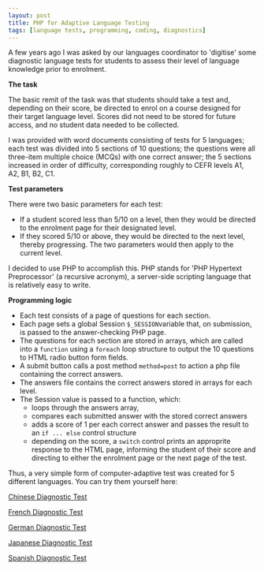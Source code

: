 ```yaml
---
layout: post
title: PHP for Adaptive Language Testing
tags: [language tests, programming, coding, diagnostics]
---
```


A few years ago I was asked by our languages coordinator to 'digitise' some diagnostic language tests for students to assess their level of language knowledge prior to enrolment. 

**The task**

The basic remit of the task was that students should take a test and, depending on their score, be directed to enrol on a course designed for their target language level. Scores did not need to be stored for future access, and no student data needed to be collected.

I was provided with word documents consisting of tests for 5 languages; each test was divided into 5 sections of 10 questions; the questions were all three-item multiple choice (MCQs) with one correct answer; the 5 sections increased in order of difficulty, corresponding roughly to CEFR levels A1, A2, B1, B2, C1. 

**Test parameters**

There were two basic parameters for each test: 

- If a student scored less than 5/10 on a level, then they would be directed to the enrolment page for their designated level. 
- If they scored 5/10 or above, they would be directed to the next level, thereby progressing. The two parameters would then apply to the current level.

I decided to use PHP to accomplish this. PHP stands for 'PHP Hypertext Preprocessor' (a recursive acronym),  a server-side scripting language that is relatively easy to write.

**Programming logic**

- Each test consists of a page of questions for each section. 
- Each page sets a global Session <code>$_SESSION</code>variable that, on submission, is passed to the answer-checking PHP page.
- The questions for each section are stored in arrays, which are called into a <code>function</code> using a <code>foreach</code> loop structure to output the 10 questions to HTML radio button form fields. 
- A submit button calls a post method <code>method=post</code> to action a php file containing the correct answers. 
- The answers file contains the correct answers stored in arrays for each level. 
- The Session value is passed to a function, which:
  - loops through the answers array, 
  - compares each submitted answer with the stored correct answers
  - adds a score of 1 per each correct answer and passes the result to an <code>if ... else</code> control structure
  - depending on the score, a <code>switch</code> control prints an approprite response to the HTML page, informing the student of their score and directing to either the enrolment page or the next page of the test. 

Thus, a very simple form of computer-adaptive test was created for 5 different languages. You can try them yourself here:

[Chinese Diagnostic Test](http://qmlanguagecentre.on-rev.com/placement-tests/chinese/start.php)

[French Diagnostic Test](http://qmlanguagecentre.on-rev.com/placement-tests/french/start.php)

[German Diagnostic Test](http://qmlanguagecentre.on-rev.com/placement-tests/german/start.php)

[Japanese Diagnostic Test](http://qmlanguagecentre.on-rev.com/placement-tests/japanese/start.php)

[Spanish Diagnostic Test](http://qmlanguagecentre.on-rev.com/placement-tests/spanish/start.php)
